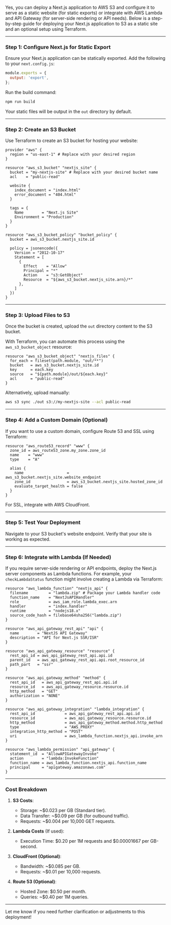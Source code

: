 Yes, you can deploy a Next.js application to AWS S3 and configure it to serve as a static website (for static exports) or integrate with AWS Lambda and API Gateway (for server-side rendering or API needs). Below is a step-by-step guide for deploying your Next.js application to S3 as a static site and an optional setup using Terraform.

---

### **Step 1: Configure Next.js for Static Export**

Ensure your Next.js application can be statically exported. Add the following to your `next.config.js`:

```javascript
module.exports = {
  output: 'export',
};
```

Run the build command:

```bash
npm run build
```

Your static files will be output in the `out` directory by default.

---

### **Step 2: Create an S3 Bucket**

Use Terraform to create an S3 bucket for hosting your website:

```hcl
provider "aws" {
  region = "us-east-1" # Replace with your desired region
}

resource "aws_s3_bucket" "nextjs_site" {
  bucket = "my-nextjs-site" # Replace with your desired bucket name
  acl    = "public-read"

  website {
    index_document = "index.html"
    error_document = "404.html"
  }

  tags = {
    Name        = "Next.js Site"
    Environment = "Production"
  }
}

resource "aws_s3_bucket_policy" "bucket_policy" {
  bucket = aws_s3_bucket.nextjs_site.id

  policy = jsonencode({
    Version = "2012-10-17"
    Statement = [
      {
        Effect    = "Allow"
        Principal = "*"
        Action    = "s3:GetObject"
        Resource  = "${aws_s3_bucket.nextjs_site.arn}/*"
      },
    ]
  })
}
```

---

### **Step 3: Upload Files to S3**

Once the bucket is created, upload the `out` directory content to the S3 bucket.

With Terraform, you can automate this process using the `aws_s3_bucket_object` resource:

```hcl
resource "aws_s3_bucket_object" "nextjs_files" {
  for_each = fileset(path.module, "out/**")
  bucket   = aws_s3_bucket.nextjs_site.id
  key      = each.key
  source   = "${path.module}/out/${each.key}"
  acl      = "public-read"
}
```

Alternatively, upload manually:

```bash
aws s3 sync ./out s3://my-nextjs-site --acl public-read
```

---

### **Step 4: Add a Custom Domain (Optional)**

If you want to use a custom domain, configure Route 53 and SSL using Terraform:

```hcl
resource "aws_route53_record" "www" {
  zone_id = aws_route53_zone.my_zone.zone_id
  name    = "www"
  type    = "A"

  alias {
    name                   = aws_s3_bucket.nextjs_site.website_endpoint
    zone_id                = aws_s3_bucket.nextjs_site.hosted_zone_id
    evaluate_target_health = false
  }
}
```

For SSL, integrate with AWS CloudFront.

---

### **Step 5: Test Your Deployment**

Navigate to your S3 bucket's website endpoint. Verify that your site is working as expected.

---

### **Step 6: Integrate with Lambda (If Needed)**

If you require server-side rendering or API endpoints, deploy the Next.js server components as Lambda functions. For example, your `checkLambdaStatus` function might involve creating a Lambda via Terraform:

```hcl
resource "aws_lambda_function" "nextjs_api" {
  filename         = "lambda.zip" # Package your Lambda handler code
  function_name    = "NextJsAPIHandler"
  role             = aws_iam_role.lambda_exec.arn
  handler          = "index.handler"
  runtime          = "nodejs18.x"
  source_code_hash = filebase64sha256("lambda.zip")
}

resource "aws_api_gateway_rest_api" "api" {
  name        = "NextJS API Gateway"
  description = "API for Next.js SSR/ISR"
}

resource "aws_api_gateway_resource" "resource" {
  rest_api_id = aws_api_gateway_rest_api.api.id
  parent_id   = aws_api_gateway_rest_api.api.root_resource_id
  path_part   = "ssr"
}

resource "aws_api_gateway_method" "method" {
  rest_api_id   = aws_api_gateway_rest_api.api.id
  resource_id   = aws_api_gateway_resource.resource.id
  http_method   = "GET"
  authorization = "NONE"
}

resource "aws_api_gateway_integration" "lambda_integration" {
  rest_api_id             = aws_api_gateway_rest_api.api.id
  resource_id             = aws_api_gateway_resource.resource.id
  http_method             = aws_api_gateway_method.method.http_method
  type                    = "AWS_PROXY"
  integration_http_method = "POST"
  uri                     = aws_lambda_function.nextjs_api.invoke_arn
}

resource "aws_lambda_permission" "api_gateway" {
  statement_id  = "AllowAPIGatewayInvoke"
  action        = "lambda:InvokeFunction"
  function_name = aws_lambda_function.nextjs_api.function_name
  principal     = "apigateway.amazonaws.com"
}
```

---

### **Cost Breakdown**

1. **S3 Costs**:
   - Storage: ~$0.023 per GB (Standard tier).
   - Data Transfer: ~$0.09 per GB (for outbound traffic).
   - Requests: ~$0.004 per 10,000 GET requests.

2. **Lambda Costs** (If used):
   - Execution Time: $0.20 per 1M requests and $0.00001667 per GB-second.

3. **CloudFront (Optional)**:
   - Bandwidth: ~$0.085 per GB.
   - Requests: ~$0.01 per 10,000 requests.

4. **Route 53 (Optional)**:
   - Hosted Zone: $0.50 per month.
   - Queries: ~$0.40 per 1M queries.

---

Let me know if you need further clarification or adjustments to this deployment!